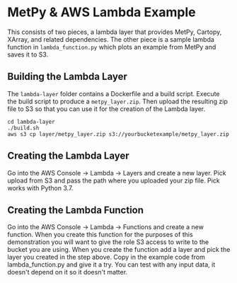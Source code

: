 # MetPy & AWS Lambda Example

This consists of two pieces, a lambda layer that provides MetPy, Cartopy, XArray, and related dependencies. The other piece is a sample lambda function in `lambda_function.py` which plots an example from MetPy and saves it to S3.

## Building the Lambda Layer

The `lambda-layer` folder contains a Dockerfile and a build script. Execute the build script to produce a `metpy_layer.zip`. Then upload the resulting zip file to S3 so that you can use it for the creation of the Lambda layer.

```
cd lambda-layer
./build.sh
aws s3 cp layer/metpy_layer.zip s3://yourbucketexample/metpy_layer.zip
```

## Creating the Lambda Layer

Go into the AWS Console -> Lambda -> Layers and create a new layer. Pick upload from S3 and pass the path where you uploaded your zip file. Pick works with Python 3.7.

## Creating the Lambda Function

Go into the AWS Console -> Lambda -> Functions and create a new function. When you create this function for the purposes of this demonstration you will want to give the role S3 access to write to the bucket you are using. When you create the function add a layer and pick the layer you created in the step above. Copy in the example code from lambda_function.py and give it a try. You can test with any input data, it doesn't depend on it so it doesn't matter.


